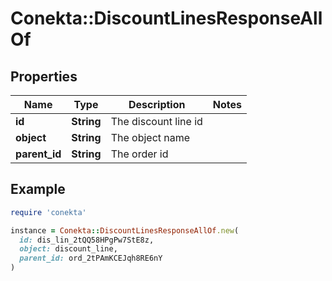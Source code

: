 # Conekta::DiscountLinesResponseAllOf

## Properties

| Name | Type | Description | Notes |
| ---- | ---- | ----------- | ----- |
| **id** | **String** | The discount line id |  |
| **object** | **String** | The object name |  |
| **parent_id** | **String** | The order id |  |

## Example

```ruby
require 'conekta'

instance = Conekta::DiscountLinesResponseAllOf.new(
  id: dis_lin_2tQQ58HPgPw7StE8z,
  object: discount_line,
  parent_id: ord_2tPAmKCEJqh8RE6nY
)
```

